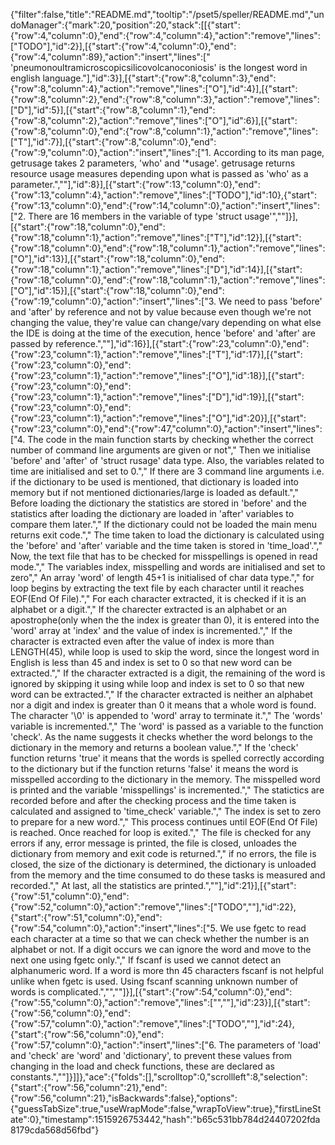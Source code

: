 {"filter":false,"title":"README.md","tooltip":"/pset5/speller/README.md","undoManager":{"mark":20,"position":20,"stack":[[{"start":{"row":4,"column":0},"end":{"row":4,"column":4},"action":"remove","lines":["TODO"],"id":2}],[{"start":{"row":4,"column":0},"end":{"row":4,"column":89},"action":"insert","lines":[" 'pneumonoultramicroscopicsilicovolcanoconiosis' is the longest word in english language."],"id":3}],[{"start":{"row":8,"column":3},"end":{"row":8,"column":4},"action":"remove","lines":["O"],"id":4}],[{"start":{"row":8,"column":2},"end":{"row":8,"column":3},"action":"remove","lines":["D"],"id":5}],[{"start":{"row":8,"column":1},"end":{"row":8,"column":2},"action":"remove","lines":["O"],"id":6}],[{"start":{"row":8,"column":0},"end":{"row":8,"column":1},"action":"remove","lines":["T"],"id":7}],[{"start":{"row":8,"column":0},"end":{"row":9,"column":0},"action":"insert","lines":["1.  According to its man page, getrusage takes 2 parameters, 'who' and '*usage'. getrusage returns resource usage measures depending upon what is passed as 'who' as a parameter.",""],"id":8}],[{"start":{"row":13,"column":0},"end":{"row":13,"column":4},"action":"remove","lines":["TODO"],"id":10},{"start":{"row":13,"column":0},"end":{"row":14,"column":0},"action":"insert","lines":["2.  There are 16 members in the variable of type 'struct usage'",""]}],[{"start":{"row":18,"column":0},"end":{"row":18,"column":1},"action":"remove","lines":["T"],"id":12}],[{"start":{"row":18,"column":0},"end":{"row":18,"column":1},"action":"remove","lines":["O"],"id":13}],[{"start":{"row":18,"column":0},"end":{"row":18,"column":1},"action":"remove","lines":["D"],"id":14}],[{"start":{"row":18,"column":0},"end":{"row":18,"column":1},"action":"remove","lines":["O"],"id":15}],[{"start":{"row":18,"column":0},"end":{"row":19,"column":0},"action":"insert","lines":["3.  We need to pass 'before' and 'after' by reference and not by value because even though we're not changing the value, they're value can change/vary depending on what else the IDE is doing at the time of the execution, hence 'before' and 'after' are passed by reference.",""],"id":16}],[{"start":{"row":23,"column":0},"end":{"row":23,"column":1},"action":"remove","lines":["T"],"id":17}],[{"start":{"row":23,"column":0},"end":{"row":23,"column":1},"action":"remove","lines":["O"],"id":18}],[{"start":{"row":23,"column":0},"end":{"row":23,"column":1},"action":"remove","lines":["D"],"id":19}],[{"start":{"row":23,"column":0},"end":{"row":23,"column":1},"action":"remove","lines":["O"],"id":20}],[{"start":{"row":23,"column":0},"end":{"row":47,"column":0},"action":"insert","lines":["4.  The code in the main function starts by checking whether the correct number of command line arguments are given or not","    Then we initialise 'before' and 'after' of 'struct rusage' data type. Also, the variables related to time are initialised and set to 0.","    If there are 3 command line arguments i.e. if the dictionary to be used is mentioned, that dictionary is loaded into memory but if not mentioned dictionaries/large is loaded as default.","    Before loading the dictionary the statistics are stored in 'before' and the statistics after loading the dictionary are loaded in 'after' variables to compare them later.","    If the dictionary could not be loaded the main menu returns exit code.","    The time taken to load the dictionary is calculated using the 'before' and 'after' variable and the time taken is stored in 'time_load'.","    Now, the text file that has to be checked for misspellings is opened in read mode.","    The variables index, misspelling and words are initialised and set to zero","    An array 'word' of length 45+1 is initialised of char data type.","    for loop begins by extracting the text file by each character until it reaches EOF(End Of File).","    For each character extracted, it is checked if it is an alphabet or a digit.","    If the charecter extracted is an alphabet or an apostrophe(only when the the index is greater than 0), it is entered into the 'word' array at 'index' and the value of index is incremented.","    If the character is extracted even after the value of index is more than LENGTH(45), while loop is used to skip the word, since the longest word in English is less than 45 and index is set to 0 so that new word can be extracted.","    If the character extracted is a digit, the remaining of the word is ignored by skipping it using while loop and index is set to 0 so that new word can be extracted.","    If the character extracted is neither an alphabet nor a digit and index is greater than 0 it means that a whole word is found. The character '\\0' is appended to 'word' array to terminate it.","    The 'words' variable is incremented.","    The 'word' is passed as a variable to the function 'check'. As the name suggests it checks whether the word belongs to the dictionary in the memory and returns a boolean value.","    If the 'check' function returns 'true' it means that the words is spelled correctly according to the dictionary but if the function returns 'false' it means the word is misspelled according to the dictionary in the memory. The misspelled word is printed and the variable 'misspellings' is incremented.","    The statictics are recorded before and after the checking process and the time taken is calculated and assigned to 'time_check' variable.","    The index is set to zero to prepare for a new word.","    This process continues until EOF(End Of File) is reached. Once reached for loop is exited.","    The file is checked for any errors if any, error message is printed, the file is closed, unloades the dictionary from memory and exit code is returned.","    if no errors, the file is closed, the size of the dictionary is determined, the dictionary is unloaded from the memory and the time consumed to do these tasks is measured and recorded.","    At last, all the statistics are printed.",""],"id":21}],[{"start":{"row":51,"column":0},"end":{"row":52,"column":0},"action":"remove","lines":["TODO",""],"id":22},{"start":{"row":51,"column":0},"end":{"row":54,"column":0},"action":"insert","lines":["5.  We use fgetc to read each character at a time so that we can check whether the number is an alphabet or not. If a digit occurs we can ignore the word and move to the next one using fgetc only.","    If fscanf is used we cannot detect an alphanumeric word. If a word is more thn 45 characters fscanf is not helpful unlike when fgetc is used. Using fscanf scanning unknown number of words is complicated.","",""]}],[{"start":{"row":54,"column":0},"end":{"row":55,"column":0},"action":"remove","lines":["",""],"id":23}],[{"start":{"row":56,"column":0},"end":{"row":57,"column":0},"action":"remove","lines":["TODO",""],"id":24},{"start":{"row":56,"column":0},"end":{"row":57,"column":0},"action":"insert","lines":["6.  The parameters of 'load' and 'check' are 'word' and 'dictionary', to prevent these values from changing in the load and check functions, these are declared as constants.",""]}]]},"ace":{"folds":[],"scrolltop":0,"scrollleft":8,"selection":{"start":{"row":56,"column":21},"end":{"row":56,"column":21},"isBackwards":false},"options":{"guessTabSize":true,"useWrapMode":false,"wrapToView":true},"firstLineState":0},"timestamp":1515926753442,"hash":"b65c531bb784d24407202fda8179cda568d56fbd"}